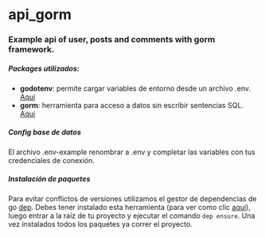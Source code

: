 # api_gorm
### Example api of user, posts and comments with gorm framework.

##### Packages utilizados:
- **godotenv**: permite cargar variables de entorno desde un archivo .env. [Aquí](https://github.com/joho/godotenv)
- **gorm**: herramienta para acceso a datos sin escribir sentencias SQL. [Aquí](http://gorm.io/)

##### Config base de datos
El archivo .env-example renombrar a .env y completar las variables con tus credenciales de conexión.

##### Instalación de paquetes
Para evitar conflictos de versiones utilizamos el gestor de dependencias de go [dep](https://golang.github.io/dep/). Debes tener instalado esta herramienta (para ver como clic [aquí](https://golang.github.io/dep/docs/installation.html)), luego entrar a la raíz de tu proyecto y ejecutar el comando `dep ensure`. Una vez instalados todos los paquetes ya correr el proyecto.

